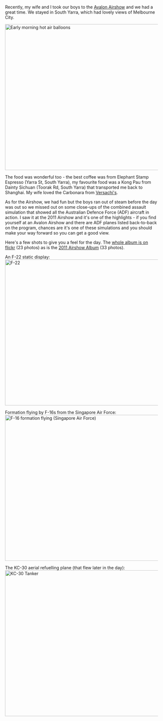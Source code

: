 <!--
.. title: Avalon Airshow 2015
.. slug: avalon-airshow-2015
.. date: 2015/03/09 18:27:47
.. tags: Travel, Photography
.. spellcheck_exceptions: Yarra,Toorak,Pau,Sichuan,Carbonara,Versachi's,ADF
.. is_orphan: False
.. link:
.. description:
-->

Recently, my wife and I took our boys to the [Avalon Airshow](http://www.airshow.com.au/airshow2015/PUBLIC/index.asp) and we had a great time. We stayed in South Yarra, which had lovely views of Melbourne City.

<a href="https://www.flickr.com/photos/edwin_steele/16101389873" title="Early morning hot air balloons"><img src="https://farm9.staticflickr.com/8604/16101389873_123ea1bfea_z.jpg" width="640" height="480" alt="Early morning hot air balloons"></a>

The food was wonderful too - the best coffee was from Elephant Stamp Espresso (Yarra St, South Yarra), my favourite food was a Kong Pau from Dainty Sichuan (Toorak Rd, South Yarra) that transported me back to Shanghai. My wife loved the Carbonara from [Versachi's](http://www.versachis.com.au).

As for the Airshow, we had fun but the boys ran out of steam before the day was out so we missed out on some close-ups of the combined assault simulation that showed all the Australian Defence Force (ADF) aircraft in action. I saw it at the 2011 Airshow and it's one of the highlights - if you find yourself at an Avalon Airshow and there are ADF planes listed back-to-back on the program, chances are it's one of these simulations and you should make your way forward so you can get a good view.

Here's a few shots to give you a feel for the day. The [whole album is on flickr](https://www.flickr.com/photos/edwin_steele/sets/72157651169410891/) (23 photos)
as is the [2011 Airshow Album](https://www.flickr.com/photos/edwin_steele/sets/72157632559155988/) (33 photos).

An F-22 static display:
<a href="https://www.flickr.com/photos/edwin_steele/16533949260" title="F-22"><img src="https://farm9.staticflickr.com/8675/16533949260_1e890bdba6_z.jpg" width="640" height="480" alt="F-22"></a>

Formation flying by F-16s from the Singapore Air Force:
<a href="https://www.flickr.com/photos/edwin_steele/16533922280" title="F-16 formation flying (Singapore Air Force)"><img src="https://farm9.staticflickr.com/8574/16533922280_f659db4b04_z.jpg" width="640" height="480" alt="F-16 formation flying (Singapore Air Force)"></a>

The KC-30 aerial refuelling plane (that flew later in the day):
<a href="https://www.flickr.com/photos/edwin_steele/16695450286" title="KC-30 Tanker"><img src="https://farm9.staticflickr.com/8573/16695450286_023d719a18_z.jpg" width="640" height="480" alt="KC-30 Tanker"></a>



